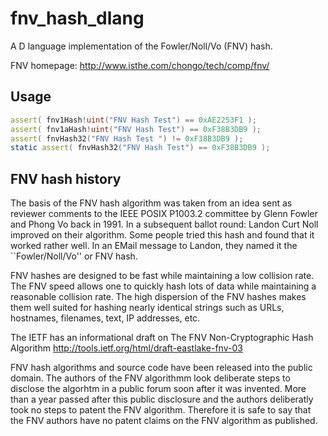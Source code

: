 fnv_hash_dlang
==============

A D language implementation of the Fowler/Noll/Vo (FNV) hash.

FNV homepage: http://www.isthe.com/chongo/tech/comp/fnv/

Usage
-----

```D
assert( fnv1Hash!uint("FNV Hash Test") == 0xAE2253F1 );
assert( fnv1aHash!uint("FNV Hash Test") == 0xF38B3DB9 );
assert( fnvHash32("FNV Hash Test ") != 0xF38B3DB9 );
static assert( fnvHash32("FNV Hash Test") == 0xF38B3DB9 );
```


FNV hash history
---------------

The basis of the FNV hash algorithm was taken from an idea sent as reviewer
comments to the IEEE POSIX P1003.2 committee by Glenn Fowler and Phong Vo back
in 1991. In a subsequent ballot round: Landon Curt Noll improved on their
algorithm. Some people tried this hash and found that it worked rather well. In
an EMail message to Landon, they named it the ``Fowler/Noll/Vo'' or FNV hash.

FNV hashes are designed to be fast while maintaining a low collision rate. The
FNV speed allows one to quickly hash lots of data while maintaining a
reasonable collision rate. The high dispersion of the FNV hashes makes them
well suited for hashing nearly identical strings such as URLs, hostnames,
filenames, text, IP addresses, etc.

The IETF has an informational draft on The FNV Non-Cryptographic Hash Algorithm
http://tools.ietf.org/html/draft-eastlake-fnv-03

FNV hash algorithms and source code have been released into the public domain.
The authors of the FNV algorithmm look deliberate steps to disclose the
algorhtm in a public forum soon after it was invented. More than a year passed
after this public disclosure and the authors deliberatly took no steps to
patent the FNV algorithm. Therefore it is safe to say that the FNV authors have
no patent claims on the FNV algorithm as published.


